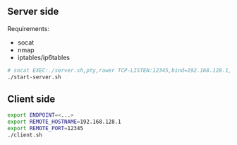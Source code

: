 
## Server side

Requirements:

* socat
* nmap
* iptables/ip6tables

```sh
# socat EXEC:./server.sh,pty,rawer TCP-LISTEN:12345,bind=192.168.128.1,fork,reuseaddr
./start-server.sh
```

## Client side

```sh
export ENDPOINT=<...>
export REMOTE_HOSTNAME=192.168.128.1
export REMOTE_PORT=12345
./client.sh
```
